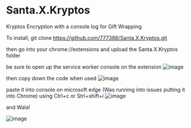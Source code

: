 # Santa.X.Kryptos
Kryptos Encryption with a console log for Gift Wrapping

To install, git clone https://github.com/777388/Santa.X.Kryptos.git

then go into your chrome://extensions and upload the Santa.X.Kryptos folder

be sure to open up the service worker console on the extension ![image](https://github.com/777388/Santa.X.Kryptos/assets/96343159/11476db9-ca5c-4eab-a06a-ed7ea2f1e142)

then copy down the code when used ![image](https://github.com/777388/Santa.X.Kryptos/assets/96343159/fe471f2e-64f2-40a4-ac45-d9fd38eab29a)

paste it into console on microsoft edge (Was running into issues putting it into Chrome) using Ctrl+c or Strl+shift+i
![image](https://github.com/777388/Santa.X.Kryptos/assets/96343159/5de687c6-2fbd-4d79-b799-62731e4fe8ee)


and Wala!

![image](https://github.com/777388/Santa.X.Kryptos/assets/96343159/c82e200f-36cc-4060-92b7-afcd8742b9a5)
